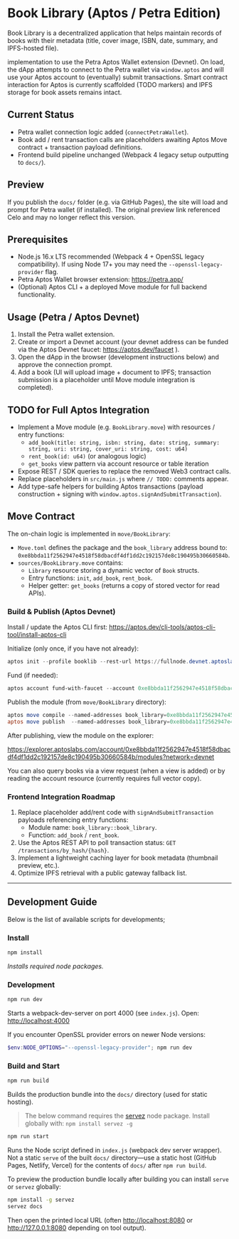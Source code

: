 # Book Library (Aptos / Petra Edition)

Book Library is a decentralized application that helps maintain records of books with their metadata (title, cover image, ISBN, date, summary, and IPFS-hosted file).

implementation to use the Petra Aptos Wallet extension (Devnet). On load, the dApp attempts to connect to the Petra wallet via `window.aptos` and will use your Aptos account to (eventually) submit transactions. Smart contract interaction for Aptos is currently scaffolded (TODO markers) and IPFS storage for book assets remains intact.

## Current Status

* Petra wallet connection logic added (`connectPetraWallet`).
* Book add / rent transaction calls are placeholders awaiting Aptos Move contract + transaction payload definitions.
* Frontend build pipeline unchanged (Webpack 4 legacy setup outputting to `docs/`).

## Preview

If you publish the `docs/` folder (e.g. via GitHub Pages), the site will load and prompt for Petra wallet (if installed). The original preview link referenced Celo and may no longer reflect this version.

## Prerequisites

* Node.js 16.x LTS recommended (Webpack 4 + OpenSSL legacy compatibility). If using Node 17+ you may need the `--openssl-legacy-provider` flag.
* Petra Aptos Wallet browser extension: <https://petra.app/>
* (Optional) Aptos CLI + a deployed Move module for full backend functionality.

## Usage (Petra / Aptos Devnet)

1. Install the Petra wallet extension.
2. Create or import a Devnet account (your devnet address can be funded via the Aptos Devnet faucet: <https://aptos.dev/faucet> ).
3. Open the dApp in the browser (development instructions below) and approve the connection prompt.
4. Add a book (UI will upload image + document to IPFS; transaction submission is a placeholder until Move module integration is completed).

## TODO for Full Aptos Integration

* Implement a Move module (e.g. `BookLibrary.move`) with resources / entry functions:
  * `add_book(title: string, isbn: string, date: string, summary: string, uri: string, cover_uri: string, cost: u64)`
  * `rent_book(id: u64)` (or analogous logic)
  * `get_books` view pattern via account resource or table iteration
* Expose REST / SDK queries to replace the removed Web3 contract calls.
* Replace placeholders in `src/main.js` where `// TODO:` comments appear.
* Add type-safe helpers for building Aptos transactions (payload construction + signing with `window.aptos.signAndSubmitTransaction`).

## Move Contract

The on-chain logic is implemented in `move/BookLibrary`:

* `Move.toml` defines the package and the `book_library` address bound to: `0xe8bbda11f2562947e4518f58dbacdf4df1dd2c192157de8c190495b30660584b`.
* `sources/BookLibrary.move` contains:
  * `Library` resource storing a dynamic vector of `Book` structs.
  * Entry functions: `init`, `add_book`, `rent_book`.
  * Helper getter: `get_books` (returns a copy of stored vector for read APIs).

### Build & Publish (Aptos Devnet)

Install / update the Aptos CLI first: <https://aptos.dev/cli-tools/aptos-cli-tool/install-aptos-cli>

Initialize (only once, if you have not already):

```powershell
aptos init --profile booklib --rest-url https://fullnode.devnet.aptoslabs.com --faucet-url https://faucet.devnet.aptoslabs.com
```

Fund (if needed):

```powershell
aptos account fund-with-faucet --account 0xe8bbda11f2562947e4518f58dbacdf4df1dd2c192157de8c190495b30660584b --amount 10000
```

Publish the module (from `move/BookLibrary` directory):

```powershell
aptos move compile --named-addresses book_library=0xe8bbda11f2562947e4518f58dbacdf4df1dd2c192157de8c190495b30660584b
aptos move publish  --named-addresses book_library=0xe8bbda11f2562947e4518f58dbacdf4df1dd2c192157de8c190495b30660584b
```

After publishing, view the module on the explorer:

<https://explorer.aptoslabs.com/account/0xe8bbda11f2562947e4518f58dbacdf4df1dd2c192157de8c190495b30660584b/modules?network=devnet>

You can also query books via a view request (when a view is added) or by reading the account resource (currently requires full vector copy).

### Frontend Integration Roadmap

1. Replace placeholder add/rent code with `signAndSubmitTransaction` payloads referencing entry functions:
   * Module name: `book_library::book_library`.
   * Function: `add_book` / `rent_book`.
2. Use the Aptos REST API to poll transaction status: `GET /transactions/by_hash/{hash}`.
3. Implement a lightweight caching layer for book metadata (thumbnail preview, etc.).
4. Optimize IPFS retrieval with a public gateway fallback list.

---

## Development Guide

Below is the list of available scripts for developments;

### Install

```bash
npm install
```

*Installs required node packages.*

### Development

```bash
npm run dev
```

Starts a webpack-dev-server on port 4000 (see `index.js`).
Open: <http://localhost:4000>

If you encounter OpenSSL provider errors on newer Node versions:

```powershell
$env:NODE_OPTIONS="--openssl-legacy-provider"; npm run dev
```

### Build and Start

```bash
npm run build
```

Builds the production bundle into the `docs/` directory (used for static hosting).

> The below command requires the [servez](https://www.npmjs.com/package/servez) node package. Install globally with: ```npm install servez -g```

```bash
npm run start
```

Runs the Node script defined in `index.js` (webpack dev server wrapper). Not a static `serve` of the built `docs/` directory—use a static host (GitHub Pages, Netlify, Vercel) for the contents of `docs/` after `npm run build`.

To preview the production bundle locally after building you can install `serve` or `servez` globally:

```bash
npm install -g servez
servez docs
```

Then open the printed local URL (often <http://localhost:8080> or <http://127.0.0.1:8080> depending on tool output).

